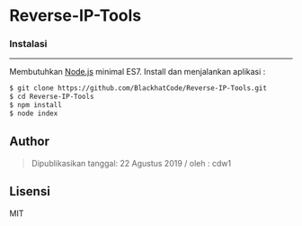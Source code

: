 # Reverse-IP-Tools

### Instalasi
----
Membutuhkan [Node.js](https://nodejs.org/) minimal ES7.
Install dan menjalankan aplikasi :

```sh
$ git clone https://github.com/BlackhatCode/Reverse-IP-Tools.git
$ cd Reverse-IP-Tools
$ npm install
$ node index
```

## Author
> Dipublikasikan tanggal: 22 Agustus 2019 / oleh : cdw1


Lisensi
----
MIT
